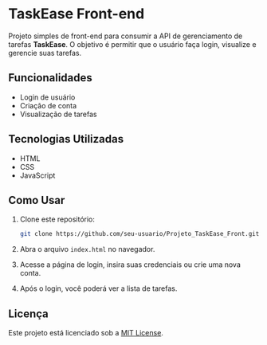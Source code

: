 # TaskEase Front-end

Projeto simples de front-end para consumir a API de gerenciamento de tarefas **TaskEase**. O objetivo é permitir que o usuário faça login, visualize e gerencie suas tarefas.

## Funcionalidades

- Login de usuário
- Criação de conta
- Visualização de tarefas

## Tecnologias Utilizadas

- HTML
- CSS
- JavaScript

## Como Usar

1. Clone este repositório:
   ```bash
   git clone https://github.com/seu-usuario/Projeto_TaskEase_Front.git
   ```

2. Abra o arquivo `index.html` no navegador.

3. Acesse a página de login, insira suas credenciais ou crie uma nova conta.

4. Após o login, você poderá ver a lista de tarefas.

## Licença

Este projeto está licenciado sob a [MIT License](LICENSE).
